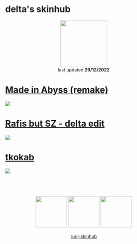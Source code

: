 # delta's skinhub
<p align="center">
<a href="https://osu.ppy.sh/users/8523723">
  <img src="https://a.ppy.sh/8523723?1665532163.jpeg"  
       width="150"
       height="150"></a>
<br>
last updated <b>29/12/2022</b>
</p>

# [Made in Abyss (remake)](https://github.com/rudj-skinhub/woal/raw/tyfh/delta/Made%20in%20Abyss%20(remake).osk)
[![](https://i.imgur.com/dP4ZbUR.png)](https://github.com/rudj-skinhub/woal/raw/tyfh/delta/Made%20in%20Abyss%20(remake).osk)

# [Rafis but SZ - delta edit](https://github.com/rudj-skinhub/woal/raw/tyfh/delta/Rafis%20but%20SZ%20-%20delta%20edit.osk)
[![](https://i.imgur.com/y69PqN8.png)](https://github.com/rudj-skinhub/woal/raw/tyfh/delta/Rafis%20but%20SZ%20-%20delta%20edit.osk)

# [tkokab](https://github.com/rudj-skinhub/woal/raw/tyfh/delta/tkokab.osk)
[![](https://i.imgur.com/SWzXobF.jpeg)](https://github.com/rudj-skinhub/woal/raw/tyfh/delta/tkokab.osk)

#
<p align="center">
  <br></br>
  <a href="https://www.twitch.tv/d6lt4">
  <img src="https://i.imgur.com/HM030lk.png" 
       width="100" 
       height="100"></a>
  <a href="https://www.youtube.com/channel/UChWXte6vd720i87ezIH4CUg">
  <img src="https://i.imgur.com/YWbDUUy.png"  
       width="100" 
       height="100"></a>
  <a href="https://twitter.com/d6lt4">
  <img src="https://i.imgur.com/PUQ5uWf.png" 
       width="100" 
       height="100"></a>
  <br></br>
  <a href="README.md">rudj-skinhub</a>
 </p>

